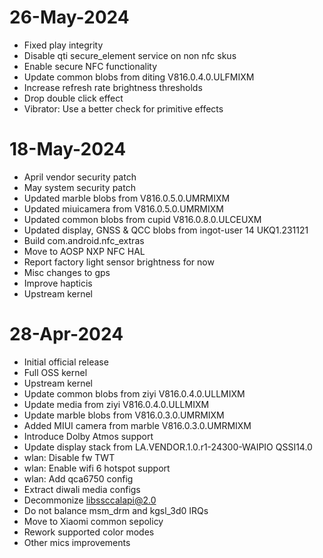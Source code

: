# 26-May-2024
- Fixed play integrity
- Disable qti secure_element service on non nfc skus
- Enable secure NFC functionality
- Update common blobs from diting V816.0.4.0.ULFMIXM
- Increase refresh rate brightness thresholds
- Drop double click effect
- Vibrator: Use a better check for primitive effects

# 18-May-2024
- April vendor security patch
- May system security patch
- Updated marble blobs from V816.0.5.0.UMRMIXM
- Updated miuicamera from V816.0.5.0.UMRMIXM
- Updated common blobs from cupid V816.0.8.0.ULCEUXM
- Updated display, GNSS & QCC blobs from ingot-user 14 UKQ1.231121
- Build com.android.nfc_extras
- Move to AOSP NXP NFC HAL
- Report factory light sensor brightness for now
- Misc changes to gps
- Improve hapticis
- Upstream kernel

# 28-Apr-2024
- Initial official release
- Full OSS kernel
- Upstream kernel
- Update common blobs from ziyi V816.0.4.0.ULLMIXM
- Update media from ziyi V816.0.4.0.ULLMIXM
- Update marble blobs from V816.0.3.0.UMRMIXM
- Added MIUI camera from marble V816.0.3.0.UMRMIXM
- Introduce Dolby Atmos support
- Update display stack from LA.VENDOR.1.0.r1-24300-WAIPIO QSSI14.0
- wlan: Disable fw TWT
- wlan: Enable wifi 6 hotspot support
- wlan: Add qca6750 config
- Extract diwali media configs
- Decommonize libssccalapi@2.0
- Do not balance msm_drm and kgsl_3d0 IRQs                                                                                                                                                  
- Move to Xiaomi common sepolicy
- Rework supported color modes
- Other mics improvements
